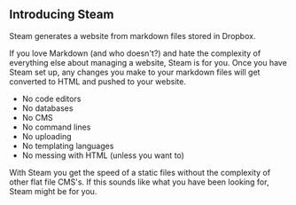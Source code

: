 <!---
title: Introducing Steam
published: true
--->

## Introducing Steam

Steam generates a website from markdown files stored in Dropbox. 

If you love Markdown (and who doesn't?) and hate the complexity of everything else about managing a website, Steam is for you. Once you have Steam set up, any changes you make to your markdown files will get converted to HTML and pushed to your website. 

- No code editors
- No databases
- No CMS
- No command lines
- No uploading
- No templating languages
- No messing with HTML (unless you want to)

With Steam you get the speed of a static files without the complexity of other flat file CMS's. If this sounds like what you have been looking for, Steam might be for you.
